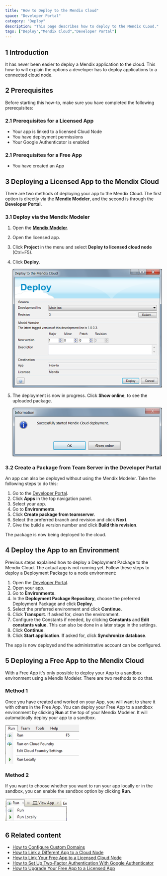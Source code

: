 ```yaml
---
title: "How to Deploy to the Mendix Cloud"
space: "Developer Portal"
category: "Deploy"
description: "This page describes how to deploy to the Mendix CLoud."
tags: ["Deploy","Mendix Cloud","Developer Portal"]
---
```


## 1 Introduction

It has never been easier to deploy a Mendix application to the cloud. This how-to will explain the options a developer has to deploy applications to a connected cloud node.

## 2 Prerequisites

Before starting this how-to, make sure you have completed the following prerequisites:

### 2.1 Prerequisites for a Licensed App
*   Your app is linked to a licensed Cloud Node
*   You have deployment permissions
*   Your Google Authenticator is enabled

### 2.1 Prerequisites for a Free App
*   You have created an App

## 3 Deploying a Licensed App to the Mendix Cloud

There are two methods of deploying your app to the Mendix Cloud. The first option is directly via the **Mendix Modeler**, and the second  is through the **Developer Portal**.

### 3.1 Deploy via the Mendix Modeler

1.  Open the **[Mendix Modeler](http://appstore.home.mendix.com/link/modeler/)**.
2.  Open the licensed app.
3.  Click **Project** in the menu and select **Deploy to licensed cloud node** (Ctrl+F5).

    [](attachments/18581233.png)

4.  Click **Deploy**.

    ![](attachments/18581232.png)

5.  The deployment is now in progress. Click **Show online**, to see the uploaded package.

    ![](attachments/18581231.png)

### 3.2 Create a Package from Team Server in the Developer Portal

An app can also be deployed without using the Mendix Modeler. Take the following steps to do this:

1.  Go to the [Developer Portal](http://home.mendix.com).
2.  Click **Apps** in the top navigation panel.
3.  Select your app.
4.  Go to **Environments**.
5.  Click **Create package from teamserver**.
6.  Select the preferred branch and revision and click **Next**.
7.  Give the build a version number and click **Build this revision**.

The package is now being deployed to the cloud.

## 4 Deploy the App to an Environment

Previous steps explained how to deploy a Deployment Package to the Mendix Cloud. The actual app is not running yet. Follow these steps to deploy a Deployment Package to a node environment:

1.  Open the [Developer Portal](http://home.mendix.com).
2.  Open your app.
2.  Go to **Environments**.
3.  In the **Deployment Package Repository**, choose the preferred Deployment Package and click **Deploy**.
4.  Select the preferred environment and click **Continue**.
5.  Click **Transport**. If asked for, clean the environment.
6.  Configure the Constants if needed, by clicking **Constants** and **Edit constants value**. This can also be done in a later stage in the settings. 
7. Click **Continue**.
8. Click **Start application**. If asked for, click **Synchronize database**.

The app is now deployed and the administrative account can be configured.


## 5 Deploying a Free App to the Mendix Cloud

With a Free App it's only possible to deploy your App to a sandbox environment using a Mendix Modeler. There are two methods to do that.

### Method 1

Once you have created and worked on your App, you will want to share it with others in the Free App. You can deploy your Free App to a sandbox environment by clicking **Run** at the top of your Mendix Modeler. It will automatically deploy your app to a sandbox.

![](attachments/runapp2.jpg)

### Method 2

If you want to choose whether you want to run your app locally or in the sandbox, you can enable the sandbox option by clicking **Run**.

![](attachments/runapp.jpg)

## 6 Related content

*   [How to Configure Custom Domains](custom-domains)
*   [How to Link a Different App to a Cloud Node](how-to-link-a-different-app-to-a-node)
*   [How to Link Your Free App to a Licensed Cloud Node](how-to-link-app-to-node)
*   [How to Set Up Two-Factor Authentication With Google Authenticator](/howtogeneral/support/how-to-set-up-two-factor-authentication-with-google-authenticator)
*   [How to Upgrade Your Free App to a Licensed App](how-to-upgrade-free-app)
